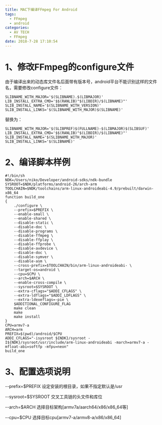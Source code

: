 ```yaml
---
title: MAC下编译FFmpeg For Android
tags:
  - FFmpeg
  - android
categories:
  - AV TECH
  - FFmpeg
date: 2018-7-28 17:10:54
---
```


# 1、修改FFmpeg的configure文件
由于编译出来的动态库文件名后面带有版本号，android平台不能识别这样的文件名，需要修改configure文件：
```
SLIBNAME_WITH_MAJOR='$(SLIBNAME).$(LIBMAJOR)'
LIB_INSTALL_EXTRA_CMD='$$(RANLIB)"$(LIBDIR)/$(LIBNAME)"'
SLIB_INSTALL_NAME='$(SLIBNAME_WITH_VERSION)'
SLIB_INSTALL_LINKS='$(SLIBNAME_WITH_MAJOR)$(SLIBNAME)'
```
替换为：
```
SLIBNAME_WITH_MAJOR='$(SLIBPREF)$(FULLNAME)-$(LIBMAJOR)$(SLIBSUF)'
LIB_INSTALL_EXTRA_CMD='$$(RANLIB)"$(LIBDIR)/$(LIBNAME)"'
SLIB_INSTALL_NAME='$(SLIBNAME_WITH_MAJOR)'
SLIB_INSTALL_LINKS='$(SLIBNAME)'
```

# 2、编译脚本样例
```
#!/bin/sh
NDK=/Users/niko/Developer/android-sdks/ndk-bundle
SYSROOT=$NDK/platforms/android-26/arch-arm
TOOLCHAIN=$NDK/toolchains/arm-linux-androideabi-4.9/prebuilt/darwin-x86_64
function build_one
{
    ./configure \
    --prefix=$PREFIX \
    --enable-small \
    --enable-shared \
    --disable-static \
    --disable-doc \
    --disable-programs \
    --disable-ffmpeg \
    --disable-ffplay \
    --disable-ffprobe \
    --disable-avdevice \
    --disable-doc \
    --disable-symver \
    --disable-asm \
    --cross-prefix=$TOOLCHAIN/bin/arm-linux-androideabi- \
    --target-os=android \
    --cpu=$CPU \
    --arch=$ARCH \
    --enable-cross-compile \
    --sysroot=$SYSROOT \
    --extra-cflags="$ADDI_CFLAGS" \
    --extra-ldflags="$ADDI_LDFLAGS" \
    --extra-ldexeflags=-pie \
    $ADDITIONAL_CONFIGURE_FLAG
    make clean
    make
    make install
}
CPU=armv7-a
ARCH=arm
PREFIX=$(pwd)/android/$CPU
ADDI_CFLAGS="-isysroot ${NDK}/sysroot -I${NDK}/sysroot/usr/include/arm-linux-androideabi -march=armv7-a -mfloat-abi=softfp -mfpu=neon"
build_one
```

# 3、配置选项说明
--prefix=$PREFIX
设定安装的根目录，如果不指定默认是/usr

--sysroot=$SYSROOT
交叉工具链的头文件和库位

--arch=$ARCH
选择目标架构[armv7a/aarch64/x86/x86_64等]

--cpu=$CPU
选择目标cpu[armv7-a/armv8-a/x86/x86_64]